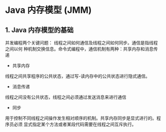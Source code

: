 # Java 内存模型 (JMM)

## 1. Java 内存模型的基础

并发编程两个关键问题： 线程之间如何通信及线程之间如何同步。通信是指线程之间以何
种机制交换信息。命令式编程中，通信机制有两种：共享内存和消息传递

- 共享内存

线程之间共享程序的公共状态，通过写-读内存中的公共状态进行隐式通信。

- 消息传递

线程之间没有公共状态，线程之间必须通过发送消息来进行通信

- 同步

用于控制不同线程之间操作发生相对顺序的机制。共享内存同步是显式进行的。程序员必须
显式指定某个方法或者某段代码需要在线程之间互斥执行。
